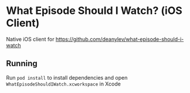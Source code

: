 # What Episode Should I Watch? (iOS Client)
Native iOS client for https://github.com/deanylev/what-episode-should-i-watch

## Running
Run `pod install` to install dependencies and open `WhatEpisodeShouldIWatch.xcworkspace` in Xcode
